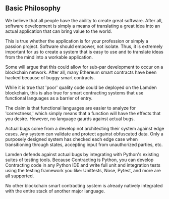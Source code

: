 ## Basic Philosophy
We believe that all people have the ability to create great software. After all, software development is simply a means of translating a great idea into an actual application that can bring value to the world.

This is true whether the application is for your profession or simply a passion project. Software should empower, not isolate. Thus, it is extremely important for us to create a system that is easy to use and to translate ideas from the mind into a workable application.

Some will argue that this could allow for sub-par development to occur on a blockchain network. After all, many Ethereum smart contracts have been hacked because of buggy smart contracts.

While it is true that 'poor' quality code could be deployed on the Lamden blockchain, this is also true for smart contracting systems that use functional languages as a barrier of entry.

The claim is that functional languages are easier to analyze for 'correctness,' which simply means that a function will have the effects that you desire. However, no language gaurds against actual bugs.

Actual bugs come from a develop not architecting their system against edge cases. Any system can validate and protect against obfuscated data. Only a purposely designed system has checked each edge case when transitioning through states, accepting input from unauthorized parties, etc.

Lamden defends against actual bugs by integrating with Python's existing suites of testing tools. Because Contracting is Python, you can develop Contracting code in any Python IDE and write full unit and integration tests using the testing framework you like: Unittests, Nose, Pytest, and more are all supported.

No other blockchain smart contracting system is already natively integrated with the entire stack of another major language.
